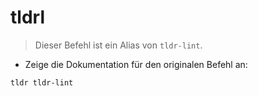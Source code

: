 # tldrl

> Dieser Befehl ist ein Alias von `tldr-lint`.

- Zeige die Dokumentation für den originalen Befehl an:

`tldr tldr-lint`
